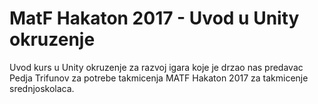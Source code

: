 # MatF Hakaton 2017 - Uvod u Unity okruzenje
Uvod kurs u Unity okruzenje za razvoj igara koje je drzao nas predavac Pedja Trifunov za potrebe takmicenja MATF Hakaton 2017 za takmicenje srednjoskolaca.
